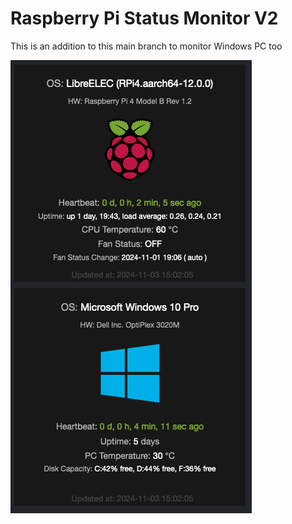 <h1>Raspberry Pi Status Monitor V2</h1>

This is an addition to this main branch to monitor Windows PC too

![alt text](https://github.com/kkuderko/raspberry-pi-status-monitor/blob/v2/screenshot02.png)
